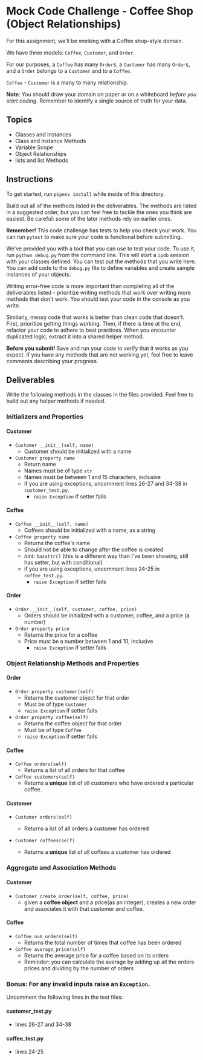 # Mock Code Challenge - Coffee Shop (Object Relationships)

For this assignment, we'll be working with a Coffee shop-style domain.

We have three models: `Coffee`, `Customer`, and `Order`.

For our purposes, a `Coffee` has many `Order`s, a `Customer` has many
`Order`s, and a `Order` belongs to a `Customer` and to a `Coffee`.

`Coffee` - `Customer` is a many to many relationship.

**Note**: You should draw your domain on paper or on a whiteboard _before you
start coding_. Remember to identify a single source of truth for your data.

## Topics

- Classes and Instances
- Class and Instance Methods
- Variable Scope
- Object Relationships
- lists and list Methods

## Instructions

To get started, run `pipenv install` while inside of this directory.

Build out all of the methods listed in the deliverables. The methods are listed
in a suggested order, but you can feel free to tackle the ones you think are
easiest. Be careful: some of the later methods rely on earlier ones.

**Remember!** This code challenge has tests to help you check your work. You
can run `pytest` to make sure your code is functional before submitting.

We've provided you with a tool that you can use to test your code. To use it,
run `python debug.py` from the command line. This will start a `ipdb` session
with your classes defined. You can test out the methods that you write here. You
can add code to the `debug.py` file to define variables and create sample
instances of your objects.

Writing error-free code is more important than completing all of the
deliverables listed - prioritize writing methods that work over writing more
methods that don't work. You should test your code in the console as you write.

Similarly, messy code that works is better than clean code that doesn't. First,
prioritize getting things working. Then, if there is time at the end, refactor
your code to adhere to best practices. When you encounter duplicated logic,
extract it into a shared helper method.

**Before you submit!** Save and run your code to verify that it works as you
expect. If you have any methods that are not working yet, feel free to leave
comments describing your progress.

## Deliverables

Write the following methods in the classes in the files provided. Feel free to
build out any helper methods if needed.

### Initializers and Properties

#### Customer

- `Customer __init__(self, name)`
  - Customer should be initialized with a name
- `Customer property name`
  - Return name
  - Names must be of type `str`
  - Names must be between 1 and 15 characters, inclusive
  - if you are using exceptions, uncomment lines 26-27 and 34-38 in
    `customer_test.py`.
    - `raise Exception` if setter fails

#### Coffee

- `Coffee __init__(self, name)`
  - Coffees should be initialized with a name, as a string
- `Coffee property name`
  - Returns the coffee's name
  - Should not be able to change after the coffee is created
  - _hint: `hasattr()`_ (this is a different way than I've been showing, still has setter, but with conditional)
  - if you are using exceptions, uncomment lines 24-25 in `coffee_test.py`.
    - `raise Exception` if setter fails

#### Order

- `Order __init__(self, customer, coffee, price)`
  - Orders should be initialized with a customer, coffee, and a price (a number)
- `Order property price`
  - Returns the price for a coffee
  - Price must be a number between 1 and 10, inclusive
    - `raise Exception` if setter fails

### Object Relationship Methods and Properties

#### Order

- `Order property customer(self)`
  - Returns the customer object for that order
  - Must be of type `Customer`
  - `raise Exception` if setter fails
- `Order property coffee(self)`
  - Returns the coffee object for that order
  - Must be of type `Coffee`
  - `raise Exception` if setter fails

#### Coffee

- `Coffee orders(self)`
  - Returns a list of all orders for that coffee
- `Coffee customers(self)`
  - Returns a **unique** list of all customers who have ordered a particular coffee.


#### Customer

- `Customer orders(self)`
  - Returns a list of all orders a customer has ordered
 
- `Customer coffees(self)`
  - Returns a **unique** list of all coffees a customer has ordered
  
### Aggregate and Association Methods

#### Customer

- `Customer create_order(self, coffee, price)`
  - given a **coffee object** and a price(as an integer), creates a
    new order and associates it with that customer and coffee.

#### Coffee

- `Coffee num_orders(self)`
  - Returns the total number of times that coffee has been ordered
- `Coffee average_price(self)`
  - Returns the average price for a coffee based on its orders
  - Reminder: you can calculate the average by adding up all the orders prices and
    dividing by the number of orders

### Bonus: For any invalid inputs raise an `Exception`.

Uncomment the following lines in the test files:

#### customer_test.py

- lines 26-27 and 34-38

#### coffee_test.py

- lines 24-25
